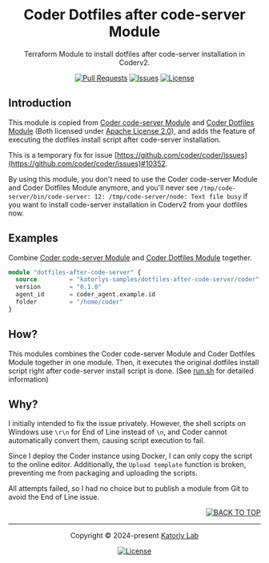<a name="readme-top"></a>
<div align="center">

<!-- <a href="#">
  <img src="https://github.com/katorlys/.github/blob/main/assets/mark/mark.png" height="100">
</a><br> -->

<h1>
  Coder Dotfiles after code-server Module
</h1>

<p>
  Terraform Module to install dotfiles after code-server installation in Coderv2.
</p>

[![Pull Requests][github-pr-badge]][github-pr-link]
[![Issues][github-issue-badge]][github-issue-link]
[![License][github-license-badge]](LICENSE)

</div>


<!-- Main Body -->

## Introduction
This module is copied from [Coder code-server Module](https://registry.coder.com/modules/code-server) and [Coder Dotfiles Module](https://registry.coder.com/modules/dotfiles) (Both licensed under [Apache License 2.0](https://github.com/coder/modules/blob/438c9045673c629e95416960c94a6b6344e3d298/LICENSE)), and adds the feature of executing the dotfiles install script after code-server installation.

This is a temporary fix for issue [https://github.com/coder/coder/issues](https://github.com/coder/coder/issues)#10352.

By using this module, you don't need to use the Coder code-server Module and Coder Dotfiles Module anymore, and you'll never see `/tmp/code-server/bin/code-server: 12: /tmp/code-server/node: Text file busy` if you want to install code-server installation in Coderv2 from your dotfiles now.


## Examples
Combine [Coder code-server Module](https://registry.coder.com/modules/code-server?tab=readme) and [Coder Dotfiles Module](https://registry.coder.com/modules/dotfiles?tab=readme) together.
```tf
module "dotfiles-after-code-server" {
  source         = "katorlys-samples/dotfiles-after-code-server/coder"
  version        = "0.1.0"
  agent_id       = coder_agent.example.id
  folder         = "/home/coder"
}
```


## How?
This modules combines the Coder code-server Module and Coder Dotfiles Module together in one module. Then, it executes the original dotfiles install script right after code-server install script is done. (See [run.sh](/run.sh) for detailed information)


## Why?
I initially intended to fix the issue privately. However, the shell scripts on Windows use `\r\n` for End of Line instead of `\n`, and Coder cannot automatically convert them, causing script execution to fail.

Since I deploy the Coder instance using Docker, I can only copy the script to the online editor. Additionally, the `Upload template` function is broken, preventing me from packaging and uploading the scripts.

All attempts failed, so I had no choice but to publish a module from Git to avoid the End of Line issue.


<!-- /Main Body -->


<div align="right">
  
[![BACK TO TOP][back-to-top-button]](#readme-top)

</div>

---

<div align="center">

<p>
  Copyright &copy; 2024-present <a target="_blank" href="https://github.com/katorlys">Katorly Lab</a>
</p>

[![License][github-license-badge-bottom]](LICENSE)

</div>

[back-to-top-button]: https://img.shields.io/badge/BACK_TO_TOP-151515?style=flat-square
[github-pr-badge]: https://img.shields.io/github/issues-pr/katorlys-samples/terraform-coder-dotfiles-after-code-server?label=pulls&labelColor=151515&color=79E096&style=flat-square
[github-pr-link]: https://github.com/katorlys-samples/terraform-coder-dotfiles-after-code-server/pulls
[github-issue-badge]: https://img.shields.io/github/issues/katorlys-samples/terraform-coder-dotfiles-after-code-server?labelColor=151515&color=FFC868&style=flat-square
[github-issue-link]: https://github.com/katorlys-samples/terraform-coder-dotfiles-after-code-server/issues
[github-license-badge]: https://img.shields.io/github/license/katorlys-samples/terraform-coder-dotfiles-after-code-server?labelColor=151515&color=EFEFEF&style=flat-square
<!-- https://img.shields.io/badge/license-CC_BY--NC--SA_4.0-EFEFEF?labelColor=151515&style=flat-square -->
[github-license-badge-bottom]: https://img.shields.io/github/license/katorlys-samples/terraform-coder-dotfiles-after-code-server?labelColor=151515&color=EFEFEF&style=for-the-badge
<!-- https://img.shields.io/badge/license-CC_BY--NC--SA_4.0-EFEFEF?labelColor=151515&style=for-the-badge -->
